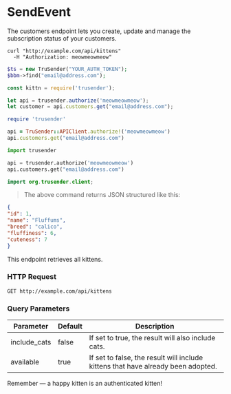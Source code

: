 # SendEvent
The customers endpoint lets you create, update and manage the subscription status of your customers.

```curl
curl "http://example.com/api/kittens"
  -H "Authorization: meowmeowmeow"
```

```php
$ts = new TruSender("YOUR_AUTH_TOKEN");
$bbm->find("email@address.com");
```

```javascript
const kittn = require('trusender');

let api = trusender.authorize('meowmeowmeow');
let customer = api.customers.get("email@address.com");
```

```ruby
require 'trusender'

api = TruSender::APIClient.authorize!('meowmeowmeow')
api.customers.get("email@address.com")
```

```python
import trusender

api = trusender.authorize('meowmeowmeow')
api.customers.get("email@address.com")
```

```java
import org.trusender.client;


```


> The above command returns JSON structured like this:
```json
{
"id": 1,
"name": "Fluffums",
"breed": "calico",
"fluffiness": 6,
"cuteness": 7
}
```

This endpoint retrieves all kittens.

### HTTP Request

`GET http://example.com/api/kittens`

### Query Parameters

Parameter | Default | Description
--------- | ------- | -----------
include_cats | false | If set to true, the result will also include cats.
available | true | If set to false, the result will include kittens that have already been adopted.

<aside class="success">
Remember — a happy kitten is an authenticated kitten!
</aside>

